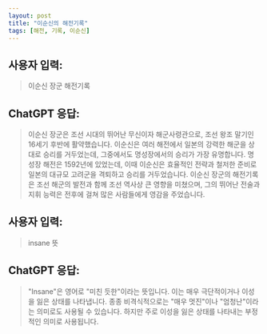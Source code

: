 ```yaml
---
layout: post
title: "이순신의 해전기록"
tags: [해전, 기록, 이순신]
---
```


## 사용자 입력:
> 이순신 장군 해전기록

## ChatGPT 응답:
> 이순신 장군은 조선 시대의 뛰어난 무신이자 해군사령관으로, 조선 왕조 말기인 16세기 후반에 활약했습니다. 이순신은 여러 해전에서 일본의 강력한 해군을 상대로 승리를 거두었는데, 그중에서도 명성장에서의 승리가 가장 유명합니다. 명성장 해전은 1592년에 있었는데, 이때 이순신은 효율적인 전략과 철저한 준비로 일본의 대규모 고려군을 격퇴하고 승리를 거두었습니다. 이순신 장군의 해전기록은 조선 해군의 발전과 함께 조선 역사상 큰 영향을 미쳤으며, 그의 뛰어난 전술과 지휘 능력은 전후에 걸쳐 많은 사람들에게 영감을 주었습니다.

## 사용자 입력:
> insane 뜻

## ChatGPT 응답:
> "Insane"은 영어로 "미친 듯한"이라는 뜻입니다. 이는 매우 극단적이거나 이성을 잃은 상태를 나타냅니다. 종종 비격식적으로는 "매우 멋진"이나 "엄청난"이라는 의미로도 사용될 수 있습니다. 하지만 주로 이성을 잃은 상태를 나타내는 부정적인 의미로 사용됩니다.

